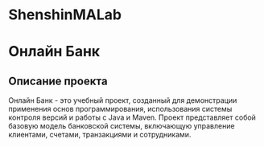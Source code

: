 # ShenshinMALab
# Онлайн Банк

## Описание проекта
Онлайн Банк - это учебный проект, созданный для демонстрации применения основ программирования, использования системы контроля версий и работы с Java и Maven. Проект представляет собой базовую модель банковской системы, включающую управление клиентами, счетами, транзакциями и сотрудниками.
